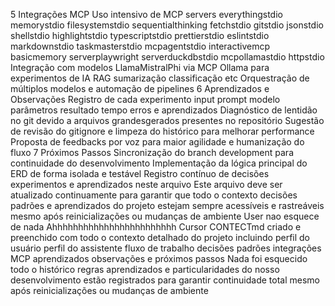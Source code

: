  5 Integrações MCP
 Uso intensivo de MCP servers everythingstdio memorystdio filesystemstdio sequentialthinking fetchstdio gitstdio jsonstdio shellstdio highlightstdio typescriptstdio prettierstdio eslintstdio markdownstdio taskmasterstdio mcpagentstdio interactivemcp basicmemory serverplaywright serverduckdbstdio mcpollamastdio httpstdio
 Integração com modelos LlamaMistralPhi via MCP Ollama para experimentos de IA RAG sumarização classificação etc
 Orquestração de múltiplos modelos e automação de pipelines
 6 Aprendizados e Observações
 Registro de cada experimento input prompt modelo parâmetros resultado tempo erros e aprendizados
 Diagnóstico de lentidão no git devido a arquivos grandesgerados presentes no repositório
 Sugestão de revisão do gitignore e limpeza do histórico para melhorar performance
 Proposta de feedbacks por voz para maior agilidade e humanização do fluxo
 7 Próximos Passos
 Sincronização do branch development para continuidade do desenvolvimento
 Implementação da lógica principal do ERD de forma isolada e testável
 Registro contínuo de decisões experimentos e aprendizados neste arquivo
 Este arquivo deve ser atualizado continuamente para garantir que todo o contexto decisões padrões e aprendizados do projeto estejam sempre acessíveis e rastreáveis mesmo após reinicializações ou mudanças de ambiente
User
nao esquece de nada
Ahhhhhhhhhhhhhhhhhhhhhhhh
Cursor
CONTECTmd criado e preenchido com todo o contexto detalhado do projeto incluindo perfil do usuário perfil do assistente fluxo de trabalho decisões padrões integrações MCP aprendizados observações e próximos passos Nada foi esquecido  todo o histórico regras aprendizados e particularidades do nosso desenvolvimento estão registrados para garantir continuidade total mesmo após reinicializações ou mudanças de ambiente